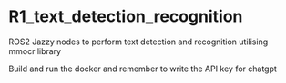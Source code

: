 # R1_text_detection_recognition
ROS2 Jazzy nodes to perform text detection and recognition utilising mmocr library

Build and run the docker and remember to write the API key for chatgpt
